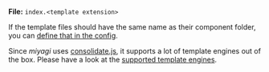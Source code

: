 **File:** `index.<template extension>`

If the template files should have the same name as their component folder, you can [define that in the config](/configuration/options#templates).

Since _miyagi_ uses [consolidate.js](https://github.com/tj/consolidate.js), it supports a lot of template engines out of the box. Please have a look at the [supported template engines](/template-engines).
